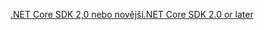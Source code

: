 [<span data-ttu-id="37304-101">.NET Core SDK 2,0 nebo novější</span><span class="sxs-lookup"><span data-stu-id="37304-101">.NET Core SDK 2.0 or later</span></span>](https://www.microsoft.com/net/download)
